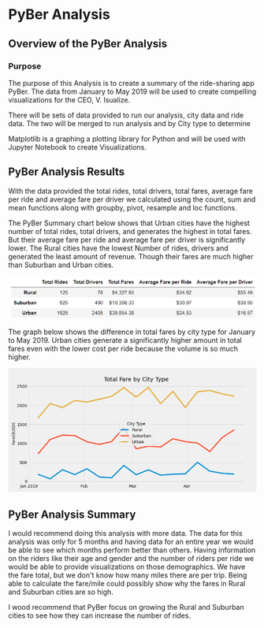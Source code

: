 # PyBer Analysis
## Overview of the PyBer Analysis
### Purpose
The purpose of this Analysis is to create a summary of the ride-sharing app PyBer.  The data from January to May 2019 will be used to create compelling visualizations for the CEO, V. Isualize.

There will be sets of data provided to run our analysis, city data and ride data.  The two will be merged to run analysis and by City type to determine  

Matplotlib is a graphing a plotting library for Python and will be used with Jupyter Notebook to create Visualizations.


## PyBer Analysis Results

With the data provided the total rides, total drivers, total fares, average fare per ride and average fare per driver we calculated using the count, sum and mean functions along with groupby, pivot, resample and loc functions.

The PyBer Summary chart below shows that Urban cities have the highest number of total rides, total drivers, and generates the highest in total fares.  But their average fare per ride and average fare per driver is significantly lower. The Rural cities have the lowest Number of rides, drivers and generated the least amount of revenue.  Though their fares are much higher than Suburban and Urban cities.

<img src="https://github.com/andralobo/Module5-Challenge/blob/main/Analysis/Pyber_Summary.png?raw=true">

The graph below shows the difference in total fares by city type for January to May 2019.  Urban cities generate a significantly higher amount in total fares even with the lower cost per ride because the volume is so much higher.

<img src="https://github.com/andralobo/Module5-Challenge/blob/main/Analysis/fig 8.png?raw=true">

## PyBer Analysis Summary
I would recommend doing this analysis with more data.  The data for this analysis was only for 5 months and having data for an entire year we would be able to see which months perform better than others. Having information on the riders like their age and gender and the number of riders per ride we would be able to provide visualizations on those demographics.  We have the fare total, but we don't know how many miles there are per trip.  Being able to calculate the fare/mile could possibly show why the fares in Rural and Suburban cities are so high.

I wood recommend that PyBer focus on growing the Rural and Suburban cities to see how they can increase the number of rides.  
